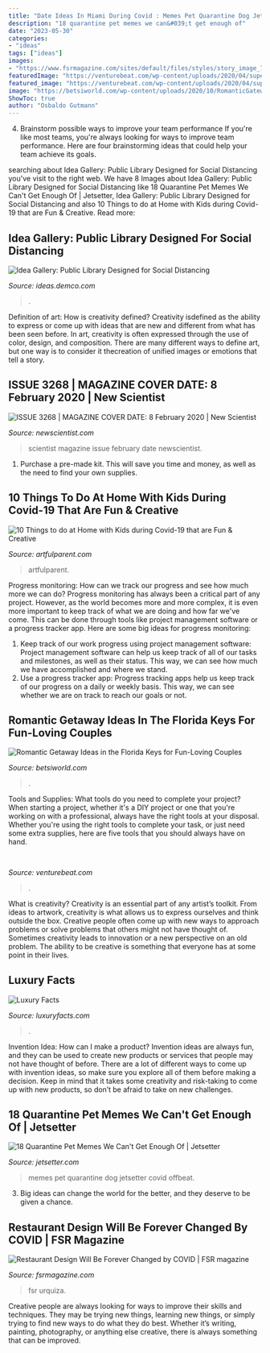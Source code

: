 ```yaml
---
title: "Date Ideas In Miami During Covid : Memes Pet Quarantine Dog Jetsetter Covid Offbeat"
description: "18 quarantine pet memes we can&#039;t get enough of"
date: "2023-05-30"
categories:
- "ideas"
tags: ["ideas"]
images:
- "https://www.fsrmagazine.com/sites/default/files/styles/story_image_720x430/public/2020-08/futureofdesign.jpg?itok=ddl-VEv2"
featuredImage: "https://venturebeat.com/wp-content/uploads/2020/04/superplus-Hills_of_Steel_2_Keyart_600x1200.jpg?w=800"
featured_image: "https://venturebeat.com/wp-content/uploads/2020/04/superplus-Hills_of_Steel_2_Keyart_600x1200.jpg?w=800"
image: "https://betsiworld.com/wp-content/uploads/2020/10/RomanticGatewayFloridaPin2-768x1152.jpg"
ShowToc: true
author: "Osbaldo Gutmann"
---
```



4. Brainstorm possible ways to improve your team performance
If you're like most teams, you're always looking for ways to improve team performance. Here are four brainstorming ideas that could help your team achieve its goals.

	

		
searching about Idea Gallery: Public Library Designed for Social Distancing you've visit to the right web. We have 8 Images about Idea Gallery: Public Library Designed for Social Distancing like 18 Quarantine Pet Memes We Can&#039;t Get Enough Of | Jetsetter, Idea Gallery: Public Library Designed for Social Distancing and also 10 Things to do at Home with Kids during Covid-19 that are Fun &amp; Creative. Read more:
		
    
## Idea Gallery: Public Library Designed For Social Distancing

<img loading=lazy src="https://ideas.demco.com/wp-content/uploads/2020/05/COVID19_Public_Library_VIEW_9.jpg" onerror="this.onerror=null;this.src='https://tse4.mm.bing.net/th?id=OIP.zSYnbf75PnJmCXUEPGNlqgHaEX&amp;pid=15.1';" alt="Idea Gallery: Public Library Designed for Social Distancing">

_Source: ideas.demco.com_

>. 

	

Definition of art: How is creativity defined?
Creativity isdefined as the ability to express or come up with ideas that are new and different from what has been seen before. In art, creativity is often expressed through the use of color, design, and composition. There are many different ways to define art, but one way is to consider it thecreation of unified images or emotions that tell a story.

    
## ISSUE 3268 | MAGAZINE COVER DATE: 8 February 2020 | New Scientist

<img loading=lazy src="https://images.newscientist.com/wp-content/uploads/2020/02/04151948/nsc_20200208.jpg" onerror="this.onerror=null;this.src='https://tse4.mm.bing.net/th?id=OIP.cbdhFKCmIQWFQVcYpn5N8QHaJv&amp;pid=15.1';" alt="ISSUE 3268 | MAGAZINE COVER DATE: 8 February 2020 | New Scientist">

_Source: newscientist.com_

>scientist magazine issue february date newscientist. 

	

1. Purchase a pre-made kit. This will save you time and money, as well as the need to find your own supplies.

    
## 10 Things To Do At Home With Kids During Covid-19 That Are Fun &amp; Creative

<img loading=lazy src="https://artfulparent.com/wp-content/uploads/2020/03/10-Kids-Activity-Ideas.jpg" onerror="this.onerror=null;this.src='https://tse3.mm.bing.net/th?id=OIP.BmXzr0OXUUNFhzoWkkzdIQHaNj&amp;pid=15.1';" alt="10 Things to do at Home with Kids during Covid-19 that are Fun &amp; Creative">

_Source: artfulparent.com_

>artfulparent. 

	

Progress monitoring: How can we track our progress and see how much more we can do?
Progress monitoring has always been a critical part of any project. However, as the world becomes more and more complex, it is even more important to keep track of what we are doing and how far we've come. This can be done through tools like project management software or a progress tracker app. Here are some big ideas for progress monitoring: 
1. Keep track of our work progress using project management software: Project management software can help us keep track of all of our tasks and milestones, as well as their status. This way, we can see how much we have accomplished and where we stand. 
2. Use a progress tracker app: Progress tracking apps help us keep track of our progress on a daily or weekly basis. This way, we can see whether we are on track to reach our goals or not. 

    
## Romantic Getaway Ideas In The Florida Keys For Fun-Loving Couples

<img loading=lazy src="https://betsiworld.com/wp-content/uploads/2020/10/RomanticGatewayFloridaPin2-768x1152.jpg" onerror="this.onerror=null;this.src='https://tse1.mm.bing.net/th?id=OIP.3ayp-TN0NMG4p8OqynVW5QHaLH&amp;pid=15.1';" alt="Romantic Getaway Ideas in the Florida Keys for Fun-Loving Couples">

_Source: betsiworld.com_

>. 

	

Tools and Supplies: What tools do you need to complete your project?
When starting a project, whether it's a DIY project or one that you're working on with a professional, always have the right tools at your disposal. Whether you're using the right tools to complete your task, or just need some extra supplies, here are five tools that you should always have on hand.

    
## 

<img loading=lazy src="https://venturebeat.com/wp-content/uploads/2020/04/superplus-Hills_of_Steel_2_Keyart_600x1200.jpg?w=800" onerror="this.onerror=null;this.src='https://tse4.mm.bing.net/th?id=OIP.kUdpwkBQezPQ3uh5B4Jm6gHaDt&amp;pid=15.1';" alt="">

_Source: venturebeat.com_

>. 

	

What is creativity?
Creativity is an essential part of any artist’s toolkit. From ideas to artwork, creativity is what allows us to express ourselves and think outside the box. Creative people often come up with new ways to approach problems or solve problems that others might not have thought of. Sometimes creativity leads to innovation or a new perspective on an old problem. The ability to be creative is something that everyone has at some point in their lives.

    
## Luxury Facts

<img loading=lazy src="http://www.luxuryfacts.com/app/webroot/img/images/5460-PF-GTH-View5-C-HR-01.jpg" onerror="this.onerror=null;this.src='https://tse2.mm.bing.net/th?id=OIP.C7De9rQqBtVmcpmZ34ms_AHaFP&amp;pid=15.1';" alt="Luxury Facts">

_Source: luxuryfacts.com_

>. 

	

Invention Idea: How can I make a product?
Invention ideas are always fun, and they can be used to create new products or services that people may not have thought of before. There are a lot of different ways to come up with invention ideas, so make sure you explore all of them before making a decision. Keep in mind that it takes some creativity and risk-taking to come up with new products, so don’t be afraid to take on new challenges.

    
## 18 Quarantine Pet Memes We Can&#039;t Get Enough Of | Jetsetter

<img loading=lazy src="https://www.jetsetter.com/wp-content/uploads/sites/7/2020/04/GettyImages-1143730639.jpg" onerror="this.onerror=null;this.src='https://tse2.mm.bing.net/th?id=OIP.sQuyop_311LP57SdRt9ZsgHaDs&amp;pid=15.1';" alt="18 Quarantine Pet Memes We Can&#039;t Get Enough Of | Jetsetter">

_Source: jetsetter.com_

>memes pet quarantine dog jetsetter covid offbeat. 

	

3. Big ideas can change the world for the better, and they deserve to be given a chance.

    
## Restaurant Design Will Be Forever Changed By COVID | FSR Magazine

<img loading=lazy src="https://www.fsrmagazine.com/sites/default/files/styles/story_image_720x430/public/2020-08/futureofdesign.jpg?itok=ddl-VEv2" onerror="this.onerror=null;this.src='https://tse3.mm.bing.net/th?id=OIP.kn1onUGxIR7Lj5mK8ym0TwHaEU&amp;pid=15.1';" alt="Restaurant Design Will Be Forever Changed by COVID | FSR magazine">

_Source: fsrmagazine.com_

>fsr urquiza. 

	

Creative people are always looking for ways to improve their skills and techniques. They may be trying new things, learning new things, or simply trying to find new ways to do what they do best. Whether it’s writing, painting, photography, or anything else creative, there is always something that can be improved.

